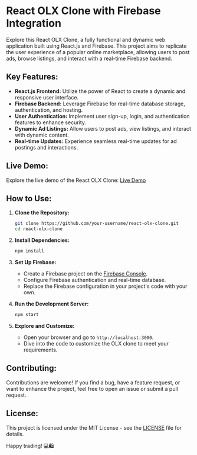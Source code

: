 # React OLX Clone with Firebase Integration

Explore this React OLX Clone, a fully functional and dynamic web application built using React.js and Firebase. This project aims to replicate the user experience of a popular online marketplace, allowing users to post ads, browse listings, and interact with a real-time Firebase backend.

## Key Features:

- **React.js Frontend:** Utilize the power of React to create a dynamic and responsive user interface.
- **Firebase Backend:** Leverage Firebase for real-time database storage, authentication, and hosting.
- **User Authentication:** Implement user sign-up, login, and authentication features to enhance security.
- **Dynamic Ad Listings:** Allow users to post ads, view listings, and interact with dynamic content.
- **Real-time Updates:** Experience seamless real-time updates for ad postings and interactions.

## Live Demo:

Explore the live demo of the React OLX Clone: [Live Demo](https://react-olx-clone-five.vercel.app/)

## How to Use:

1. **Clone the Repository:**
   ```bash
   git clone https://github.com/your-username/react-olx-clone.git
   cd react-olx-clone
   ```

2. **Install Dependencies:**
   ```bash
   npm install
   ```

3. **Set Up Firebase:**
   - Create a Firebase project on the [Firebase Console](https://console.firebase.google.com/).
   - Configure Firebase authentication and real-time database.
   - Replace the Firebase configuration in your project's code with your own.

4. **Run the Development Server:**
   ```bash
   npm start
   ```

5. **Explore and Customize:**
   - Open your browser and go to `http://localhost:3000`.
   - Dive into the code to customize the OLX clone to meet your requirements.

## Contributing:

Contributions are welcome! If you find a bug, have a feature request, or want to enhance the project, feel free to open an issue or submit a pull request.

## License:

This project is licensed under the MIT License - see the [LICENSE](LICENSE) file for details.

Happy trading! 💻🛍️
